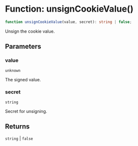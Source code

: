 # Function: unsignCookieValue()

```ts
function unsignCookieValue(value, secret): string | false;
```

Unsign the cookie value.

## Parameters

### value

`unknown`

The signed value.

### secret

`string`

Secret for unsigning.

## Returns

`string` \| `false`
